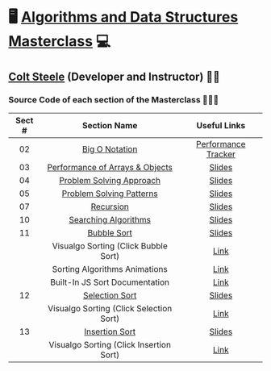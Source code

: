 # 🖥️ [Algorithms and Data Structures Masterclass](https://www.udemy.com/course/js-algorithms-and-data-structures-masterclass) 💻

## [Colt Steele](https://www.linkedin.com/in/coltsteele) (Developer and Instructor) 👨‍🏫

### Source Code of each section of the Masterclass 👨🏽‍💻

| Sect # |                                           Section Name                                           |                                            Useful Links                                             |
| :----: | :----------------------------------------------------------------------------------------------: | :-------------------------------------------------------------------------------------------------: |
|   02   |           [Big O Notation](https://github.com/ajfm88/dsa/tree/main/02-big-o-notation)            |              [Performance Tracker](https://rithmschool.github.io/function-timer-demo)               |
|   03   | [Performance of Arrays & Objects](https://github.com/ajfm88/dsa/tree/main/03-arrays-and-objects) |               [Slides](https://cs.slides.com/colt_steele/built-in-data-structures-25)               |
|   04   | [Problem Solving Approach](https://github.com/ajfm88/dsa/tree/main/04-problem-solving-approach)  |                [Slides](https://cs.slides.com/colt_steele/problem-solving-patterns)                 |
|   05   | [Problem Solving Patterns](https://github.com/ajfm88/dsa/tree/main/05-problem-solving-patterns)  |                [Slides](https://cs.slides.com/colt_steele/problem-solving-patterns)                 |
|   07   |                [Recursion](https://github.com/ajfm88/dsa/tree/main/07-recursion)                 |                 [Slides](https://cs.slides.com/colt_steele/searching-algorithms-22)                 |
|   10   |     [Searching Algorithms](https://github.com/ajfm88/dsa/tree/main/10-searching-algorithms)      |                        [Slides](https://cs.slides.com/colt_steele/tries-21)                         |
|   11   |              [Bubble Sort](https://github.com/ajfm88/dsa/tree/main/11-bubble-sort)               |              [Slides](https://cs.slides.com/colt_steele/elementary-sorting-algorithms)              |
|        |                               Visualgo Sorting (Click Bubble Sort)                               |                           [Link](https://visualgo.net/en/sorting?slide=1)                           |
|        |                                  Sorting Algorithms Animations                                   |                    [Link](https://www.toptal.com/developers/sorting-algorithms)                     |
|        |                                  Built-In JS Sort Documentation                                  | [Link](https://developer.mozilla.org/en-US/docs/Web/JavaScript/Reference/Global_Objects/Array/sort) |
|   12   |           [Selection Sort](https://github.com/ajfm88/dsa/tree/main/12-selection-sort)            |              [Slides](https://cs.slides.com/colt_steele/elementary-sorting-algorithms)              |
|        |                             Visualgo Sorting (Click Selection Sort)                              |                           [Link](https://visualgo.net/en/sorting?slide=1)                           |
|   13   |           [Insertion Sort](https://github.com/ajfm88/dsa/tree/main/13-insertion-sort)            |              [Slides](https://cs.slides.com/colt_steele/elementary-sorting-algorithms)              |
|        |                             Visualgo Sorting (Click Insertion Sort)                              |                           [Link](https://visualgo.net/en/sorting?slide=1)                           |
